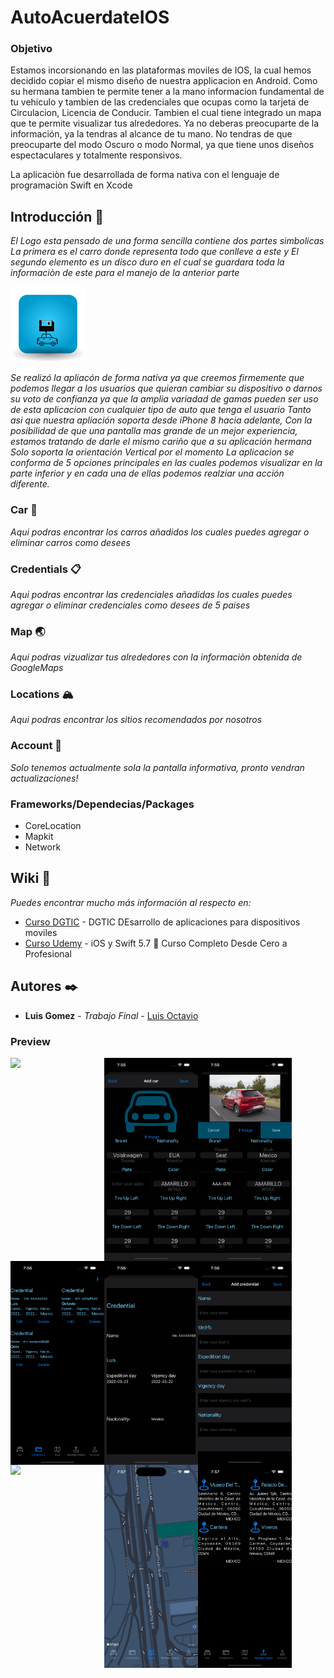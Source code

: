 # AutoAcuerdateIOS

### Objetivo
Estamos incorsionando en las plataformas moviles de IOS, la cual hemos decidido copiar el mismo diseño de nuestra applicacion en Android. Como su hermana tambien te permite tener a la mano informacion fundamental de tu vehiculo y tambien de las credenciales que ocupas
como la tarjeta de Circulacion, Licencia de Conducir. Tambien el cual tiene integrado un mapa que te permite visualizar tus alrededores.
Ya no deberas preocuparte de la información, ya la tendras al alcance de tu mano.
No tendras de que preocuparte del modo Oscuro o modo Normal, ya que tiene unos diseños espectaculares y totalmente responsivos.

La aplicaciòn fue desarrollada de forma nativa con el lenguaje de programaciòn Swift en Xcode

## Introducción 🚀
_El Logo esta pensado de una forma sencilla contiene dos partes simbolicas
La primera es el carro donde representa todo que conlleve a este
y El segundo elemento es un disco duro en el cual se guardara toda la informaciòn de este para el manejo de la anterior parte_

![Image text](https://raw.githubusercontent.com/octavius21/AutoAcuerdateIOS/main/AutoAcuerdate/AutoAcuerdate/Assets.xcassets/AppIcon.appiconset/120.png)

_Se realizó la apliacón de forma nativa ya que creemos firmemente que podemos llegar a los usuarios que quieran cambiar su dispositivo o darnos su voto de confianza ya que la amplia variadad de gamas pueden ser uso de esta aplicacion 
con cualquier tipo de auto que tenga el usuario
Tanto asi que nuestra apliación soporta desde iPhone 8 hacia adelante, Con la posibilidad de que una pantalla mas grande de un mejor experiencia,
estamos tratando de darle el mismo cariño que a su aplicación hermana
Solo soporta la orientación Vertical por el momento_
_La aplicacion se conforma de 5 opciones principales en las cuales podemos visualizar en la parte inferior y en cada una de ellas podemos realziar una acción diferente._

### Car :red_car:

_Aqui podras encontrar los carros añadidos los cuales puedes agregar o eliminar carros como desees_
### Credentials 📋

_Aqui podras encontrar las credenciales añadidas los cuales puedes agregar o eliminar credenciales como desees de 5 paises_
### Map 🌏 

_Aqui podras vizualizar tus alrededores con la informaciòn obtenida de GoogleMaps_
### Locations :mountain_snow:

_Aqui podras encontrar los sitios recomendados por nosotros_
### Account :frowning_person:

_Solo tenemos actualmente sola la pantalla informativa, pronto vendran actualizaciones!_

<!--### Credenciales de Acceso
User: cuq1@live.com.mx

Pwd: 123456-->

### Frameworks/Dependecias/Packages

- CoreLocation
- Mapkit
- Network




## Wiki 📖

_Puedes encontrar mucho más información al respecto en:_
* [Curso DGTIC](https://docencia.tic.unam.mx/diplomado-en-dispositivos-moviles) - DGTIC DEsarrollo de aplicaciones para dispositivos moviles
* [Curso Udemy](https://www.udemy.com/course/swift_ios/) - iOS y Swift 5.7  Curso Completo Desde Cero a Profesional





## Autores ✒️

* **Luis Gomez** - *Trabajo Final* - [ Luis Octavio](https://github.com/octavius21)


### Preview 

<img src="/1.png.png" align="left" width="150">
<img src="/2.png" align="left" width="150">
<img src="/3.png" align="left" width="150">
<img src="/4.png" align="left" width="150">
<img src="/5.png" align="left" width="150">
<img src="/6.png" align="left" width="150">
<img src="/7.png" align="left" width="150">
<img src="/8.png" align="left" width="150">
<img src="/9.png" align="left" width="150">


<!--
### Big Preview

![Image text](https://raw.githubusercontent.com/octavius21/AutoAcuerdate/master/1.jpg)
![Image text](https://raw.githubusercontent.com/octavius21/AutoAcuerdate/master/2.jpg)
![Image text](https://raw.githubusercontent.com/octavius21/AutoAcuerdate/master/3.jpg)
![Image text](https://raw.githubusercontent.com/octavius21/AutoAcuerdate/master/4.jpg)
![Image text](https://raw.githubusercontent.com/octavius21/AutoAcuerdate/master/5.jpg)
![Image text](https://raw.githubusercontent.com/octavius21/AutoAcuerdate/master/6.jpg)
![Image text](https://raw.githubusercontent.com/octavius21/AutoAcuerdate/master/7.jpg)-->
